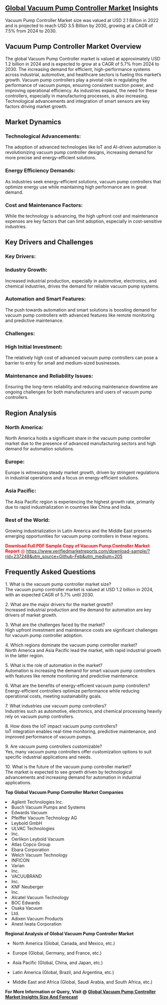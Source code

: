 <h2><a href="https://www.verifiedmarketreports.com/download-sample/?rid=237248&amp;utm_source=Github&amp;utm_medium=205" target="_blank">Global Vacuum Pump Controller Market</a> Insights</h2><p>Vacuum Pump Controller Market size was valued at USD 2.1 Billion in 2022 and is projected to reach USD 3.5 Billion by 2030, growing at a CAGR of 7.5% from 2024 to 2030.</p><p> <h2>Vacuum Pump Controller Market Overview</h2> <p>The global Vacuum Pump Controller market is valued at approximately USD 1.2 billion in 2024 and is expected to grow at a CAGR of 5.7% from 2024 to 2030. The increasing demand for efficient, high-performance systems across industrial, automotive, and healthcare sectors is fueling this market’s growth. Vacuum pump controllers play a pivotal role in regulating the performance of vacuum pumps, ensuring consistent suction power, and improving operational efficiency. As industries expand, the need for these controllers, especially in manufacturing processes, is also increasing. Technological advancements and integration of smart sensors are key factors driving market growth.</p> <h2>Market Dynamics</h2> <p><strong><h3>Technological Advancements:</h3></strong> The adoption of advanced technologies like IoT and AI-driven automation is revolutionizing vacuum pump controller designs, increasing demand for more precise and energy-efficient solutions.</p> <p><strong><h3>Energy Efficiency Demands:</h3></strong> As industries seek energy-efficient solutions, vacuum pump controllers that optimize energy use while maintaining high performance are in great demand.</p> <p><strong><h3>Cost and Maintenance Factors:</h3></strong> While the technology is advancing, the high upfront cost and maintenance expenses are key factors that can limit adoption, especially in cost-sensitive industries.</p> <h2>Key Drivers and Challenges</h2> <p><strong><h3>Key Drivers:</h3></strong></p> <p><strong><h3>Industry Growth:</h3></strong> Increased industrial production, especially in automotive, electronics, and chemical industries, drives the demand for reliable vacuum pump systems.</p> <p><strong><h3>Automation and Smart Features:</h3></strong> The push towards automation and smart solutions is boosting demand for vacuum pump controllers with advanced features like remote monitoring and predictive maintenance.</p> <p><strong><h3>Challenges:</h3></strong></p> <p><strong><h3>High Initial Investment:</h3></strong> The relatively high cost of advanced vacuum pump controllers can pose a barrier to entry for small and medium-sized businesses.</p> <p><strong><h3>Maintenance and Reliability Issues:</h3></strong> Ensuring the long-term reliability and reducing maintenance downtime are ongoing challenges for both manufacturers and users of vacuum pump controllers.</p> <h2>Region Analysis</h2> <p><strong><h3>North America:</h3></strong> North America holds a significant share in the vacuum pump controller market due to the presence of advanced manufacturing sectors and high demand for automation solutions.</p> <p><strong><h3>Europe:</h3></strong> Europe is witnessing steady market growth, driven by stringent regulations in industrial operations and a focus on energy-efficient solutions.</p> <p><strong><h3>Asia Pacific:</h3></strong> The Asia Pacific region is experiencing the highest growth rate, primarily due to rapid industrialization in countries like China and India.</p> <p><strong><h3>Rest of the World:</h3></strong> Growing industrialization in Latin America and the Middle East presents emerging opportunities for vacuum pump controllers in these regions.</p> <p><p><span class=""><span style="color: #ff0000;"><strong>Download Full PDF Sample Copy of Vacuum Pump Controller Market Report</strong> @ </span><a href="https://www.verifiedmarketreports.com/download-sample/?rid=237248&amp;utm_source=Github-Feb&amp;utm_medium=205" target="_blank">https://www.verifiedmarketreports.com/download-sample/?rid=237248&amp;utm_source=Github-Feb&amp;utm_medium=205</a></span></p></p> <h2>Frequently Asked Questions</h2> <p>1. What is the vacuum pump controller market size? <br> The vacuum pump controller market is valued at USD 1.2 billion in 2024, with an expected CAGR of 5.7% until 2030.</p> <p>2. What are the major drivers for the market growth? <br> Increased industrial production and the demand for automation are key drivers of market growth.</p> <p>3. What are the challenges faced by the market? <br> High upfront investment and maintenance costs are significant challenges for vacuum pump controller adoption.</p> <p>4. Which regions dominate the vacuum pump controller market? <br> North America and Asia Pacific lead the market, with rapid industrial growth in the latter region.</p> <p>5. What is the role of automation in the market? <br> Automation is increasing the demand for smart vacuum pump controllers with features like remote monitoring and predictive maintenance.</p> <p>6. What are the benefits of energy-efficient vacuum pump controllers? <br> Energy-efficient controllers optimize performance while reducing operational costs, meeting sustainability goals.</p> <p>7. What industries use vacuum pump controllers? <br> Industries such as automotive, electronics, and chemical processing heavily rely on vacuum pump controllers.</p> <p>8. How does the IoT impact vacuum pump controllers? <br> IoT integration enables real-time monitoring, predictive maintenance, and improved performance of vacuum pumps.</p> <p>9. Are vacuum pump controllers customizable? <br> Yes, many vacuum pump controllers offer customization options to suit specific industrial applications and needs.</p> <p>10. What is the future of the vacuum pump controller market? <br> The market is expected to see growth driven by technological advancements and increasing demand for automation in industrial applications.</p> </p><p><strong>Top Global Vacuum Pump Controller Market Companies</strong></p><div data-test-id=""><p><li>Agilent Technologies Inc.</li><li> Busch Vacuum Pumps and Systems</li><li> Edwards Vacuum</li><li> Pfeiffer Vacuum Technology AG</li><li> Leybold GmbH</li><li> ULVAC Technologies</li><li> Inc.</li><li> Oerlikon Leybold Vacuum</li><li> Atlas Copco Group</li><li> Ebara Corporation</li><li> Welch Vacuum Technology</li><li> INFICON</li><li> Varian</li><li> Inc.</li><li> VACUUBRAND</li><li> Inc.</li><li> KNF Neuberger</li><li> Inc.</li><li> Alcatel Vacuum Technology</li><li> BOC Edwards</li><li> Osaka Vacuum</li><li> Ltd.</li><li> Adixen Vacuum Products</li><li> Anest Iwata Corporation</li></p><div><strong>Regional Analysis of&nbsp;Global Vacuum Pump Controller Market</strong></div><ul><li dir="ltr"><p dir="ltr">North America&nbsp;(Global, Canada, and Mexico, etc.)</p></li><li dir="ltr"><p dir="ltr">Europe (Global, Germany, and France, etc.)</p></li><li dir="ltr"><p dir="ltr">Asia Pacific&nbsp;(Global, China, and Japan, etc.)</p></li><li dir="ltr"><p dir="ltr">Latin America&nbsp;(Global, Brazil, and Argentina, etc.)</p></li><li dir="ltr">Middle East and Africa&nbsp;(Global, Saudi Arabia, and South Africa, etc.)</li></ul><p><strong>For More Information or Query, Visit @&nbsp;</strong><strong><a href="https://www.verifiedmarketreports.com/product/vacuum-pump-controller-market/?utm_source=Github&amp;utm_medium=205" target="_blank">Global Vacuum Pump Controller Market Insights Size And Forecast</a></strong></p></div>
